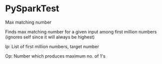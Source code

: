 # PySparkTest
Max matching number

Finds max matching number for a given input among first million numbers (ignores self since it will always be highest)

Ip: List of first million numbers, target number

Op: Number which produces maximum no. of 1's
